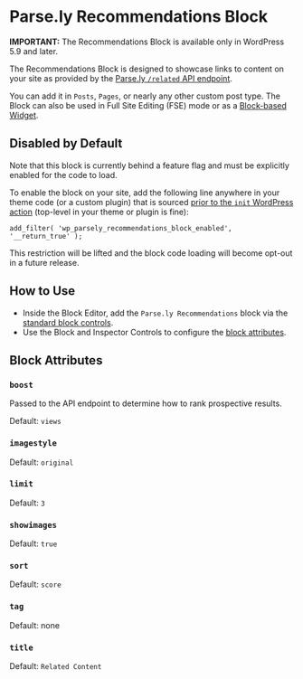 # Parse.ly Recommendations Block

**IMPORTANT:** The Recommendations Block is available only in WordPress 5.9 and later.

The Recommendations Block is designed to showcase links to content on your site as provided by the [Parse.ly `/related` API endpoint](https://www.parse.ly/help/api/recommendations#get-related).

You can add it in `Posts`, `Pages`, or nearly any other custom post type. The Block can also be used in Full Site Editing (FSE) mode or as a [Block-based Widget](https://wordpress.org/support/article/block-based-widgets-editor/).

## Disabled by Default

Note that this block is currently behind a feature flag and must be explicitly enabled for the code to load.

To enable the block on your site, add the following line anywhere in your theme code (or a custom plugin) that is sourced [prior to the `init` WordPress action](https://codex.wordpress.org/Plugin_API/Action_Reference) (top-level in your theme or plugin is fine):

`add_filter( 'wp_parsely_recommendations_block_enabled', '__return_true' );`

This restriction will be lifted and the block code loading will become opt-out in a future release.

## How to Use

- Inside the Block Editor, add the `Parse.ly Recommendations` block via the [standard block controls](https://wordpress.org/support/article/adding-a-new-block/).
- Use the Block and Inspector Controls to configure the [block attributes](#block-attributes).

## Block Attributes

### `boost`

Passed to the API endpoint to determine how to rank prospective results.

Default: `views`

### `imagestyle`

Default: `original`

### `limit`

Default: `3`

### `showimages`

Default: `true`

### `sort`

Default: `score`

### `tag`

Default: none

### `title`

Default: `Related Content`
